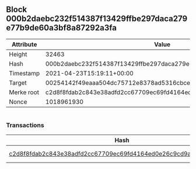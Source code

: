 ## Block 000b2daebc232f514387f13429ffbe297daca279e77b9de60a3bf8a87292a3fa

Attribute | Value
--- | ---
Height | 32463
Hash | 000b2daebc232f514387f13429ffbe297daca279e77b9de60a3bf8a87292a3fa
Timestamp | 2021-04-23T15:19:11+00:00
Target | 00254142f49eaaa504dc75712e8378ad5316cbcead634704b3734b6271167cc4
Merke root | c2d8f8fdab2c843e38adfd2cc67709ec69fd4164ed0e26c9cd9ae12a38c69202
Nonce | 1018961930

```

```

### Transactions

Hash | Amount
--- | ---
[c2d8f8fdab2c843e38adfd2cc67709ec69fd4164ed0e26c9cd9ae12a38c69202](c2d8f8fdab2c843e38adfd2cc67709ec69fd4164ed0e26c9cd9ae12a38c69202.md) | 10.00000000 SKEPTI 
